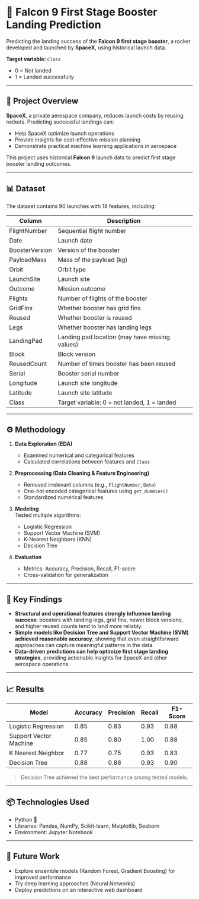 # 🚀 Falcon 9 First Stage Booster Landing Prediction

Predicting the landing success of the **Falcon 9 first stage booster**, a rocket developed and launched by **SpaceX**, using historical launch data.

**Target variable:** `Class`  
- 0 = Not landed  
- 1 = Landed successfully  

---

## 📄 Project Overview

**SpaceX**, a private aerospace company, reduces launch costs by reusing rockets. Predicting successful landings can:  
- Help SpaceX optimize launch operations  
- Provide insights for cost-effective mission planning  
- Demonstrate practical machine learning applications in aerospace  

This project uses historical **Falcon 9** launch data to predict first stage booster landing outcomes.

---

## 📊 Dataset

The dataset contains 90 launches with 18 features, including:

| Column         | Description |
|----------------|-------------|
| FlightNumber   | Sequential flight number |
| Date           | Launch date |
| BoosterVersion | Version of the booster |
| PayloadMass    | Mass of the payload (kg) |
| Orbit          | Orbit type |
| LaunchSite     | Launch site |
| Outcome        | Mission outcome |
| Flights        | Number of flights of the booster |
| GridFins       | Whether booster has grid fins |
| Reused         | Whether booster is reused |
| Legs           | Whether booster has landing legs |
| LandingPad     | Landing pad location (may have missing values) |
| Block          | Block version |
| ReusedCount    | Number of times booster has been reused |
| Serial         | Booster serial number |
| Longitude      | Launch site longitude |
| Latitude       | Launch site latitude |
| Class          | Target variable: 0 = not landed, 1 = landed |

---

## ⚙️ Methodology

1. **Data Exploration (EDA)**  
   - Examined numerical and categorical features  
   - Calculated correlations between features and `Class`  

2. **Preprocessing (Data Cleaning & Feature Engineering)**  
   - Removed irrelevant columns (e.g., `FlightNumber`, `Date`)  
   - One-hot encoded categorical features using `get_dummies()`  
   - Standardized numerical features  

3. **Modeling**  
   Tested multiple algorithms:  
   - Logistic Regression  
   - Support Vector Machine (SVM)  
   - K-Nearest Neighbors (KNN)  
   - Decision Tree  

4. **Evaluation**  
   - Metrics: Accuracy, Precision, Recall, F1-score  
   - Cross-validation for generalization  

---

## 🧠 Key Findings

- **Structural and operational features strongly influence landing success:** boosters with landing legs, grid fins, newer block versions, and higher reused counts tend to land more reliably.  
- **Simple models like Decision Tree and Support Vector Machine (SVM) achieved reasonable accuracy**, showing that even straightforward approaches can capture meaningful patterns in the data.  
- **Data-driven predictions can help optimize first stage landing strategies**, providing actionable insights for SpaceX and other aerospace operations.

---

## 📈 Results

| Model                  | Accuracy | Precision | Recall | F1-Score |
|------------------------|---------|----------|--------|----------|
| Logistic Regression    | 0.85    | 0.83     | 0.93   | 0.88     |
| Support Vector Machine | 0.85    | 0.80     | 1.00   | 0.88     |
| K Nearest Neighbor     | 0.77    | 0.75     | 0.93   | 0.83     |
| Decision Tree          | 0.88    | 0.88     | 0.93   | 0.90     |

> Decision Tree achieved the best performance among tested models.

---

## 📦 Technologies Used

- Python 🐍  
- Libraries: Pandas, NumPy, Scikit-learn, Matplotlib, Seaborn  
- Environment: Jupyter Notebook  

---

## 🔮 Future Work

- Explore ensemble models (Random Forest, Gradient Boosting) for improved performance  
- Try deep learning approaches (Neural Networks)  
- Deploy predictions on an interactive web dashboard

